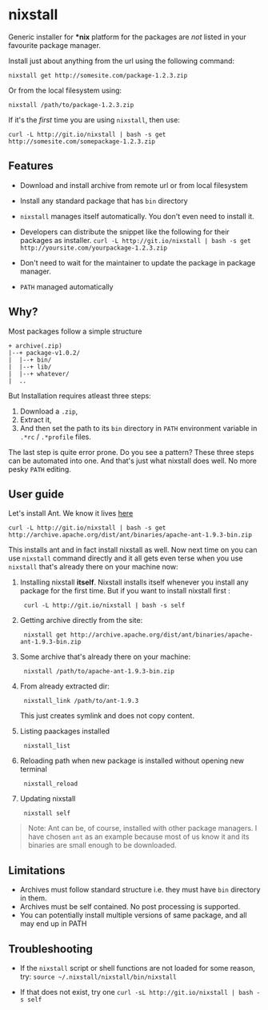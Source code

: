 nixstall
========

Generic installer for **\*nix** platform for the packages are *not* listed in your favourite package manager.

Install just about anything from the url using the following command:

    nixstall get http://somesite.com/package-1.2.3.zip

Or from the local filesystem using:

    nixstall /path/to/package-1.2.3.zip


If it's the *first* time you are using `nixstall`, then use:

    curl -L http://git.io/nixstall | bash -s get http://somesite.com/somepackage-1.2.3.zip


## Features

- Download and install archive from remote url or from local filesystem

- Install any standard package that has `bin` directory

- `nixstall` manages itself automatically. You don't even need to install it.

- Developers can distribute the snippet like the following for their packages as installer.
        `curl -L http://git.io/nixstall | bash -s get http://yoursite.com/yourpackage-1.2.3.zip`

- Don't need to wait for the maintainer to update the package in package manager.

- `PATH` managed automatically


## Why?

Most packages follow a simple structure

    + archive(.zip)
    |--+ package-v1.0.2/
    |  |--+ bin/
    |  |--+ lib/
    |  |--+ whatever/
    |  ..

But Installation requires atleast three steps:

1. Download a `.zip`,
2. Extract it,
3. And then set the path to its `bin` directory in `PATH` environment variable in `.*rc` / `.*profile` files.

The last step is quite error prone. Do you see a pattern? These three steps can be automated into one.
And that's just what nixstall does well. No more pesky `PATH` editing.


## User guide

Let's install Ant. We know it lives [here](http://archive.apache.org/dist/ant/binaries/apache-ant-1.9.3-bin.zip)

    curl -L http://git.io/nixstall | bash -s get http://archive.apache.org/dist/ant/binaries/apache-ant-1.9.3-bin.zip

This installs ant and in fact install nixstall as well. Now next time on you can use `nixstall` command directly and it all
gets even terse when you use `nixstall` that's already there on your machine now:

1. Installing nixstall **itself**. Nixstall installs itself whenever you install any package for the first time. But if you
   want to install nixstall first :

        curl -L http://git.io/nixstall | bash -s self

2. Getting archive directly from the site:

        nixstall get http://archive.apache.org/dist/ant/binaries/apache-ant-1.9.3-bin.zip

3. Some archive that's already there on your machine:

        nixstall /path/to/apache-ant-1.9.3-bin.zip

4. From already extracted dir:

        nixstall_link /path/to/ant-1.9.3

    This just creates symlink and does not copy content.

5. Listing paackages installed

        nixstall_list

6. Reloading path when new package is installed without opening new terminal

        nixstall_reload

7. Updating nixstall

        nixstall self


> Note: Ant can be, of course, installed with other package managers. I have chosen `ant` as an example because most of
> us know it and its binaries are small enough to be downloaded.


## Limitations

- Archives must follow standard structure i.e. they must have `bin` directory in them.
- Archives must be self contained. No post processing is supported.
- You can potentially install multiple versions of same package, and all may end up in PATH

## Troubleshooting

- If the `nixstall` script or shell functions are not loaded for some reason, try:
    `source ~/.nixstall/nixstall/bin/nixstall`

- If that does not exist, try one `curl -sL http://git.io/nixstall | bash -s self`
